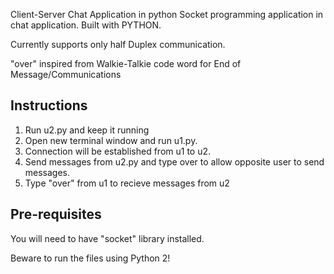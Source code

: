 Client-Server Chat Application in python
Socket programming application in chat application. Built with PYTHON.

Currently supports only half Duplex communication.

"over" inspired from Walkie-Talkie code word for End of Message/Communications

## Instructions

1. Run u2.py and keep it running
2. Open new terminal window and run u1.py.
3. Connection will be established from u1 to u2.
4. Send messages from u2.py and type over to allow opposite user to send messages.
5. Type "over" from u1 to recieve messages from u2



## Pre-requisites

You will need to have "socket" library installed.

Beware to run the files using Python 2!